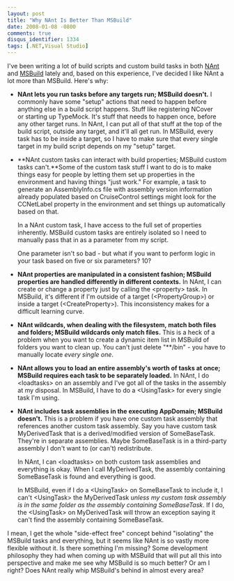 ```yaml
---
layout: post
title: "Why NAnt Is Better Than MSBuild"
date: 2008-01-08 -0800
comments: true
disqus_identifier: 1334
tags: [.NET,Visual Studio]
---
```

I've been writing a lot of build scripts and custom build tasks in both
[NAnt](http://nant.sourceforge.net/) and
[MSBuild](http://msdn2.microsoft.com/en-us/library/wea2sca5(VS.80).aspx)
lately and, based on this experience, I've decided I like NAnt a lot
more than MSBuild. Here's why:

-   **NAnt lets you run tasks before any targets run; MSBuild doesn't.**
    I commonly have some "setup" actions that need to happen before
    anything else in a build script happens. Stuff like registering
    NCover or starting up TypeMock. It's stuff that needs to happen
    once, before any other target runs. In NAnt, I can put all of that
    stuff at the top of the build script, outside any target, and it'll
    all get run. In MSBuild, every task has to be inside a target, so I
    have to make sure that every single target in my build script
    depends on my "setup" target.
-   **NAnt custom tasks can interact with build properties; MSBuild
    custom tasks can't.**Some of the custom task stuff I want to do is
    to make things easy for people by letting them set up properties in
    the environment and having things "just work." For example, a task
    to generate an AssemblyInfo.cs file with assembly version
    information already populated based on CruiseControl settings might
    look for the CCNetLabel property in the environment and set things
    up automatically based on that.
     
     In a NAnt custom task, I have access to the full set of properties
    inherently. MSBuild custom tasks are entirely isolated so I need to
    manually pass that in as a parameter from my script.
     
     One parameter isn't so bad - but what if you want to perform logic
    in your task based on five or six parameters? 10?
-   **NAnt properties are manipulated in a consistent fashion; MSBuild
    properties are handled differently in different contexts.** In NAnt,
    I can create or change a property just by calling the \<property\>
    task. In MSBuild, it's different if I'm outside of a target
    (\<PropertyGroup\>) or inside a target (\<CreateProperty\>). This
    inconsistency makes for a difficult learning curve.
-   **NAnt wildcards, when dealing with the filesystem, match both files
    and folders; MSBuild wildcards only match files.** This is a heck of
    a problem when you want to create a dynamic item list in MSBuild of
    folders you want to clean up. You can't just delete "\*\*/bin" - you
    have to manually locate *every single one*.
-   **NAnt allows you to load an entire assembly's worth of tasks at
    once; MSBuild requires each task to be separately loaded.** In NAnt,
    I do \<loadtasks\> on an assembly and I've got all of the tasks in
    the assembly at my disposal. In MSBuild, I have to do a
    \<UsingTask\> for every single task I'm using.
-   **NAnt includes task assemblies in the executing AppDomain; MSBuild
    doesn't.** This is a problem if you have one custom task assembly
    that references another custom task assembly. Say you have custom
    task MyDerivedTask that is a derived/modified version of
    SomeBaseTask. They're in separate assemblies. Maybe SomeBaseTask is
    in a third-party assembly I don't want to (or can't) redistribute.
     
     In NAnt, I can \<loadtasks\> on both custom task assemblies and
    everything is okay. When I call MyDerivedTask, the assembly
    containing SomeBaseTask is found and everything is good.
     
     In MSBuild, even if I do a \<UsingTask\> on SomeBaseTask to include
    it, I can't \<UsingTask\> the MyDerivedTask *unless my custom task
    assembly is in the same folder as the assembly containing
    SomeBaseTask*. If I do, the \<UsingTask\> on MyDerivedTask will
    throw an exception saying it can't find the assembly containing
    SomeBaseTask.

I mean, I get the whole "side-effect free" concept behind "isolating"
the MSBuild tasks and everything, but it seems like NAnt is so vastly
more flexible without it. Is there something I'm missing? Some
development philosophy they had when coming up with MSBuild that will
put all this into perspective and make me see why MSBuild is so much
better? Or am I right? Does NAnt really whip MSBuild's behind in almost
every area?

